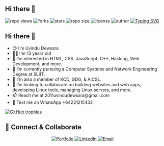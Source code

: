 <h2>Hi there 👋</h2>

<img src="https://hits.seeyoufarm.com/api/count/incr/badge.svg?url=https%3A%2F%2Fgithub.com%2F{UvinduDewsara}%2F{UvinduDewsara}&count_bg=%2379C83D&title_bg=%23555555&icon=gitpod.svg&icon_color=%23E7E7E7&title=Views&edge_flat=false" alt="repo views" />

<img src="https://img.shields.io/github/forks/UvinduDewsara/UvinduDewsara?label=Forks&style=social" alt="forks" />
<img src="https://img.shields.io/github/stars/UvinduDewsara/UvinduDewsara?style=social" alt="stars" />

<img src="https://img.shields.io/github/repo-size/UvinduDewsara/UvinduDewsara?color=purple&label=Repo%20Size&style=plastic" alt="repo size" />
<img src="https://img.shields.io/github/license/UvinduDewsara/X-UI-English-?color=purple&label=License&style=plastic" alt="license" />
<img src="https://img.shields.io/static/v1?label=Author&message=Uvindu%20Dewsara&color=purple&style=plastic" alt="author" />

<a href="https://git.io/typing-svg">
  <img src="https://readme-typing-svg.demolab.com?font=Young+Serif&pause=1000&color=8706E1FF&center=true&vCenter=true&random=false&width=435&lines=Hey+I'm+Uvindu+Dewsara;Don't+Forget+To+Follow+Me..." alt="Typing SVG" />
</a>

<h2>Hi there 👋</h2>

<ul>
  <li>😊 I’m Uvindu Dewsara</li>
  <li>👦🏻 I'm 13 years old</li>
  <li>👀 I’m interested in HTML, CSS, JavaScript, C++, Hacking, Web Development, and more.</li>
  <li>🌱 I’m currently pursuing a Computer Systems and Network Engineering Degree at SLIIT.</li>
  <li>🕺 I'm also a member of KCD, GDG, & AICSL.</li>
  <li>💞️ I’m looking to collaborate on building websites and web apps, developing Linux tools, managing Linux servers, and more.</li>
  <li>📫 Reach me at 2011uvindudewsara@gmail.com</li>
  <li>💬 Text me on WhatsApp +64221215433</li>
</ul>

<a href="https://github.com/ryo-ma/github-profile-trophy">
  <img src="https://github-profile-trophy.vercel.app/?username=UvinduDewsara" alt="GitHub trophies" />
</a>

<h2>🤝 Connect & Collaborate</h2>

<div align="center">
  <a href="https://uvindudewsara.netlify.app">
    <img src="https://img.shields.io/badge/Portfolio-12100E?style=for-the-badge&logo=google-chrome&logoColor=white" alt="Portfolio" />
  </a>
  <a href="https://www.linkedin.com/in/uvindudewsara/">
    <img src="https://img.shields.io/badge/LinkedIn-0077B5?style=for-the-badge&logo=linkedin&logoColor=white" alt="LinkedIn" />
  </a>
  <a href="mailto:2011uvindudewsara@gmail.com">
    <img src="https://img.shields.io/badge/Email-D14836?style=for-the-badge&logo=gmail&logoColor=white" alt="Email" />
  </a>
</div>
